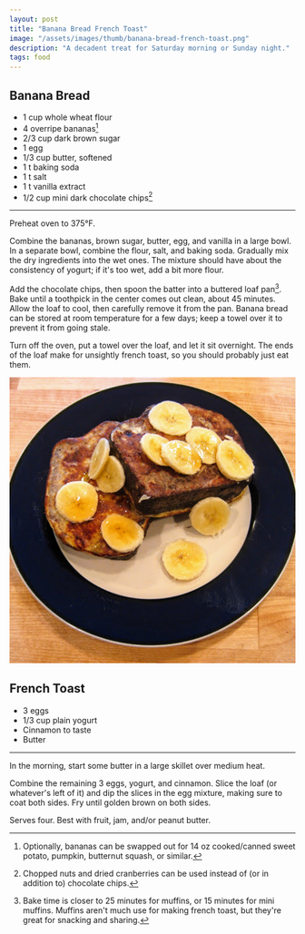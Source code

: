 ```yaml
---
layout: post
title: "Banana Bread French Toast"
image: "/assets/images/thumb/banana-bread-french-toast.png"
description: "A decadent treat for Saturday morning or Sunday night."
tags: food
---
```


## Banana Bread

- 1 cup whole wheat flour
- 4 overripe bananas[^1]
- 2/3 cup dark brown sugar
- 1 egg
- 1/3 cup butter, softened
- 1 t baking soda
- 1 t salt
- 1 t vanilla extract
- 1/2 cup mini dark chocolate chips[^2]

---

Preheat oven to 375°F.

Combine the bananas, brown sugar, butter, egg, and vanilla in a large bowl. In a separate bowl, combine the flour, salt, and baking soda. Gradually mix the dry ingredients into the wet ones. The mixture should have about the consistency of yogurt; if it's too wet, add a bit more flour.

[^1]: Optionally, bananas can be swapped out for 14 oz cooked/canned sweet potato, pumpkin, butternut squash, or similar.

Add the chocolate chips, then spoon the batter into a buttered loaf pan[^3]. Bake until a toothpick in the center comes out clean, about 45 minutes. Allow the loaf to cool, then carefully remove it from the pan. Banana bread can be stored at room temperature for a few days; keep a towel over it to prevent it from going stale.

Turn off the oven, put a towel over the loaf, and let it sit overnight. The ends of the loaf make for unsightly french toast, so you should probably just eat them.

[^2]: Chopped nuts and dried cranberries can be used instead of (or in addition to) chocolate chips.

[^3]: Bake time is closer to 25 minutes for muffins, or 15 minutes for mini muffins. Muffins aren't much use for making french toast, but they're great for snacking and sharing.

![Banana bread french toast](/assets/images/banana-bread-french-toast.png)

## French Toast

- 3 eggs
- 1/3 cup plain yogurt
- Cinnamon to taste
- Butter

---

In the morning, start some butter in a large skillet over medium heat.

Combine the remaining 3 eggs, yogurt, and cinnamon. Slice the loaf (or whatever's left of it) and dip the slices in the egg mixture, making sure to coat both sides. Fry until golden brown on both sides.

Serves four. Best with fruit, jam, and/or peanut butter.
